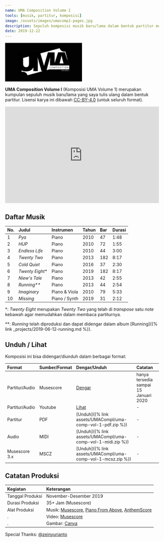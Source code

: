```yaml
---
name: UMA Composition Volume I
tools: [musik, partitur, komposisi]
image: /assets/images/umacomp1-pages.jpg
description: Sepuluh komposisi musik baru/lama dalam bentuk partitur musik.
date: 2019-12-22
---
```


<img src="https://github.com/taruma/taruma.github.io/blob/master/assets/images/umacomp1-pages.jpg?raw=true" class="figure-img img-fluid rounded" height="50%" width="50%" alt="UMA Composition Volume I">

__UMA Composition Volume I__ (Komposisi UMA Volume 1) merupakan kumpulan sepuluh musik baru/lama yang saya tulis ulang dalam bentuk partitur. Lisensi karya ini dibawah [CC-BY-4.0](https://creativecommons.org/licenses/by/4.0/) (untuk seluruh format).

<iframe width="100%" height="315" src="https://www.youtube.com/embed/videoseries?list=PLEpyefiQIAJppGv847HkJHszzYHxaI6Y2" frameborder="0" allow="accelerometer; autoplay; encrypted-media; gyroscope; picture-in-picture" allowfullscreen></iframe>

## Daftar Musik

No. | Judul | Instrumen | Tahun | Bar | Durasi
:- | :- | :- | :- | :- | :-
1 | _Pya_ | Piano | 2010 | 47 | 1:48
2 | _HUP_ | Piano | 2010 | 72 | 1:55
3 | _Endless Life_ | Piano | 2010 | 44 | 3:00
4 | _Twenty Two_ | Piano | 2013 | 182 | 8:17
5 | _Cold Quiet_ | Piano | 2016 | 37 | 2:30
6 | _Twenty Eight_* | Piano | 2019 | 182 | 8:17
7 | _Niew's Tale_ | Piano | 2013 | 42 | 2:55
8 | _Running_** | Piano | 2013 | 44 | 2:54
9 | _Imaginary_ | Piano & Viola | 2010 | 79 | 5:33
10 | _Missing_ | Piano / Synth | 2019 | 31 | 2:12

*: _Twenty Eight_ merupakan _Twenty Two_ yang telah di _transpose_ satu _note_ kebawah agar memudahkan dalam membaca partiturnya.

**: _Running_ telah diproduksi dan dapat didengar dalam album [Running]({% link _projects/2019-06-12-running.md %}). 

## Unduh / Lihat

Komposisi ini bisa didengar/diunduh dalam berbagai format:

Format | Sumber/Format | Dengar/Unduh | Catatan
:- | :- | :- | :-
Partitur/Audio | Musescore | [Dengar](https://musescore.com/user/430006/sets/5101177) | hanya tersedia sampai 15 Januari 2020
Partitur/Audio | Youtube | [Lihat](https://www.youtube.com/playlist?list=PLEpyefiQIAJppGv847HkJHszzYHxaI6Y2) | -
Partitur | PDF | [Unduh]({% link assets/UMACompI/uma-comp-vol-1-pdf.zip %}) | -
Audio | MIDI | [Unduh]({% link assets/UMACompI/uma-comp-vol-1-midi.zip %}) | -
Musescore 3.x | MSCZ | [Unduh]({% link assets/UMACompI/uma-comp-vol-1-mcsz.zip %}) | - 

## Catatan Produksi

Kegiatan | Keterangan
:- | :-
Tanggal Produksi | November-Desember 2019
Durasi Produksi | 35+ Jam (Musescore)
Alat Produksi | Musik: [Musescore](https://musescore.org/en), [Piano From Above](https://github.com/brian-pantano/PianoFromAbove), [AnthemScore](https://www.lunaverus.com/)
. | Video: [Musescore](https://musescore.org/en)
. | Gambar: [Canva](https://www.canva.com/)

 
Special Thanks: [@zeinyurianto](https://www.instagram.com/zeinyurianto/)